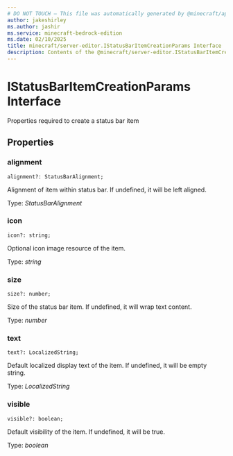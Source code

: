 ```yaml
---
# DO NOT TOUCH — This file was automatically generated by @minecraft/api-docs-generator, to report problems file an issue at https://github.com/Mojang/minecraft-scripting-libraries
author: jakeshirley
ms.author: jashir
ms.service: minecraft-bedrock-edition
ms.date: 02/10/2025
title: minecraft/server-editor.IStatusBarItemCreationParams Interface
description: Contents of the @minecraft/server-editor.IStatusBarItemCreationParams class.
---
```

# IStatusBarItemCreationParams Interface

Properties required to create a status bar item

## Properties

### **alignment**
`alignment?: StatusBarAlignment;`

Alignment of item within status bar. If undefined, it will be left aligned.

Type: *StatusBarAlignment*

### **icon**
`icon?: string;`

Optional icon image resource of the item.

Type: *string*

### **size**
`size?: number;`

Size of the status bar item. If undefined, it will wrap text content.

Type: *number*

### **text**
`text?: LocalizedString;`

Default localized display text of the item. If undefined, it will be empty string.

Type: *LocalizedString*

### **visible**
`visible?: boolean;`

Default visibility of the item. If undefined, it will be true.

Type: *boolean*
